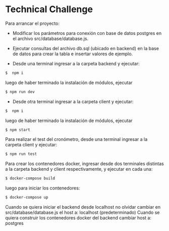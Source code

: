 # Technical Challenge

Para arrancar el proyecto:
- Modificar los parámetros para conexión con base de datos postgres en el archivo src/database/database.js.
- Ejecutar consultas del archivo db.sql (ubicado en backend)  en la base de datos para crear la tabla e insertar valores de ejemplo.

- Desde una terminal ingresar a la carpeta backend y ejecutar:
 ```sh
$  npm i
```
luego de haber terminado la instalación de módulos, ejecutar 
```sh
$ npm run dev
```
- Desde otra terminal  ingresar a la carpeta client y ejecutar:
 ```sh
$  npm i
```
luego de haber terminado la instalación de módulos, ejecutar 
```sh
$ npm start
```

Para realizar el test del cronómetro, desde una terminal ingresar a la carpeta client y ejecutar:

```sh
$ npm run test
```

Para crear los contenedores docker, ingresar desde dos terminales distintas a la carpeta backend y client respectivamente, y ejecutar en cada una:

```sh
$ docker-compose build
```
luego para iniciar los contenedores:

```sh
$ docker-compose up
```

Cuando se quiera iniciar el backend desde localhost no olvidar cambiar en src/database/database.js el host a: localhost (predeterminado)
Cuando se quiera construir los contenedores docker del backend  cambiar host a: postgres

